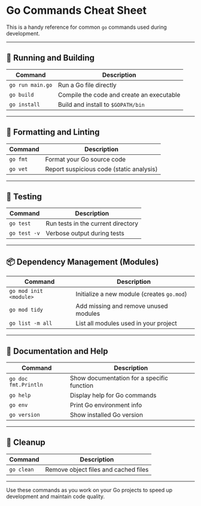 # Go Commands Cheat Sheet

This is a handy reference for common `go` commands used during development.

---

## 🚀 Running and Building

| Command               | Description                                 |
|-----------------------|---------------------------------------------|
| `go run main.go`      | Run a Go file directly                      |
| `go build`            | Compile the code and create an executable   |
| `go install`          | Build and install to `$GOPATH/bin`          |

---

## 🧹 Formatting and Linting

| Command               | Description                                 |
|-----------------------|---------------------------------------------|
| `go fmt`              | Format your Go source code                  |
| `go vet`              | Report suspicious code (static analysis)    |

---

## 🧪 Testing

| Command               | Description                                 |
|-----------------------|---------------------------------------------|
| `go test`             | Run tests in the current directory          |
| `go test -v`          | Verbose output during tests                 |

---

## 📦 Dependency Management (Modules)

| Command                   | Description                                   |
|---------------------------|-----------------------------------------------|
| `go mod init <module>`    | Initialize a new module (creates `go.mod`)    |
| `go mod tidy`             | Add missing and remove unused modules         |
| `go list -m all`          | List all modules used in your project         |

---

## 📖 Documentation and Help

| Command                    | Description                                     |
|----------------------------|-------------------------------------------------|
| `go doc fmt.Println`       | Show documentation for a specific function      |
| `go help`                  | Display help for Go commands                    |
| `go env`                   | Print Go environment info                       |
| `go version`               | Show installed Go version                       |

---

## 🧼 Cleanup

| Command       | Description                            |
|----------------|----------------------------------------|
| `go clean`     | Remove object files and cached files   |

---

Use these commands as you work on your Go projects to speed up development and maintain code quality.
